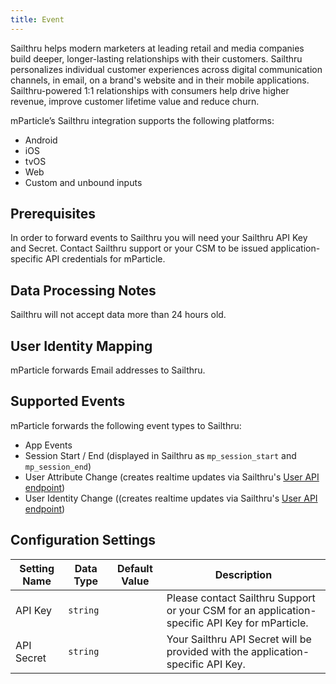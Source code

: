 ```yaml
---
title: Event
---
```


Sailthru helps modern marketers at leading retail and media companies build deeper, longer-lasting relationships with their customers. Sailthru personalizes individual customer experiences across digital communication channels, in email, on a brand's website and in their mobile applications. Sailthru-powered 1:1 relationships with consumers help drive higher revenue, improve customer lifetime value and reduce churn.

mParticle’s Sailthru integration supports the following platforms:

* Android
* iOS
* tvOS
* Web
* Custom and unbound inputs

## Prerequisites

In order to forward events to Sailthru you will need your Sailthru API Key and Secret. Contact Sailthru support or your CSM to be issued application-specific API credentials for mParticle.

## Data Processing Notes

Sailthru will not accept data more than 24 hours old.

## User Identity Mapping

mParticle forwards Email addresses to Sailthru.

## Supported Events

mParticle forwards the following event types to Sailthru:

* App Events
* Session Start / End (displayed in Sailthru as `mp_session_start` and `mp_session_end`)
* User Attribute Change (creates realtime updates via Sailthru's [User API endpoint](https://getstarted.sailthru.com/developers/api/user/))
* User Identity Change ((creates realtime updates via Sailthru's [User API endpoint](https://getstarted.sailthru.com/developers/api/user/))

## Configuration Settings

Setting Name | Data Type | Default Value | Description 
|---|---|---|---
API Key| `string` | | Please contact Sailthru Support or your CSM for an application-specific API Key for mParticle.
API Secret| `string` | | Your Sailthru API Secret will be provided with the application-specific API Key.
